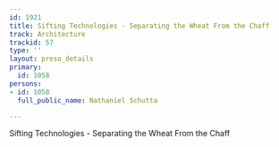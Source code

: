 ```yaml
---
id: 1921
title: Sifting Technologies - Separating the Wheat From the Chaff
track: Architecture
trackid: 57
type: ''
layout: preso_details
primary:
  id: 1058
persons:
- id: 1058
  full_public_name: Nathaniel Schutta

---
```

Sifting Technologies - Separating the Wheat From the Chaff